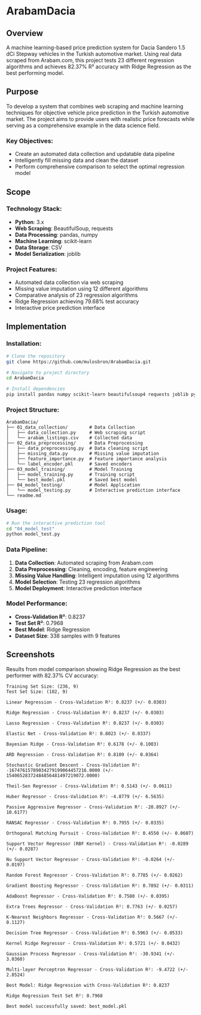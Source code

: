 # ArabamDacia

## Overview
A machine learning-based price prediction system for Dacia Sandero 1.5 dCi Stepway vehicles in the Turkish automotive market. Using real data scraped from Arabam.com, this project tests 23 different regression algorithms and achieves 82.37% R² accuracy with Ridge Regression as the best performing model.

## Purpose
To develop a system that combines web scraping and machine learning techniques for objective vehicle price prediction in the Turkish automotive market. The project aims to provide users with realistic price forecasts while serving as a comprehensive example in the data science field.

### Key Objectives:
- Create an automated data collection and updatable data pipeline
- Intelligently fill missing data and clean the dataset
- Perform comprehensive comparison to select the optimal regression model

## Scope

### Technology Stack:
- **Python**: 3.x
- **Web Scraping**: BeautifulSoup, requests 
- **Data Processing**: pandas, numpy
- **Machine Learning**: scikit-learn
- **Data Storage**: CSV
- **Model Serialization**: joblib

### Project Features:
- Automated data collection via web scraping
- Missing value imputation using 12 different algorithms
- Comparative analysis of 23 regression algorithms
- Ridge Regression achieving 79.68% test accuracy
- Interactive price prediction interface

## Implementation

### Installation:
```bash
# Clone the repository
git clone https://github.com/mulosbron/ArabamDacia.git

# Navigate to project directory
cd ArabamDacia

# Install dependencies
pip install pandas numpy scikit-learn beautifulsoup4 requests joblib python-dotenv
```

### Project Structure:
```
ArabamDacia/
├── 01_data_collection/        # Data Collection
│   ├── data_collection.py     # Web scraping script
│   └── arabam_listings.csv    # Collected data
├── 02_data_preprocessing/     # Data Preprocessing
│   ├── data_preprocessing.py  # Data cleaning script
│   ├── missing_data.py        # Missing value imputation
│   ├── feature_importance.py  # Feature importance analysis
│   └── label_encoder.pkl      # Saved encoders
├── 03_model_training/         # Model Training
│   ├── model_training.py      # Training script
│   └── best_model.pkl         # Saved best model
├── 04_model_testing/          # Model Application
│   └── model_testing.py       # Interactive prediction interface
└── readme.md
```

### Usage:
```bash
# Run the interactive prediction tool
cd "04_model_test"
python model_test.py
```

### Data Pipeline:
1. **Data Collection**: Automated scraping from Arabam.com
2. **Data Preprocessing**: Cleaning, encoding, feature engineering
3. **Missing Value Handling**: Intelligent imputation using 12 algorithms
4. **Model Selection**: Testing 23 regression algorithms
5. **Model Deployment**: Interactive prediction interface

### Model Performance:
- **Cross-Validation R²**: 0.8237
- **Test Set R²**: 0.7968
- **Best Model**: Ridge Regression
- **Dataset Size**: 338 samples with 9 features

## Screenshots

Results from model comparison showing Ridge Regression as the best performer with 82.37% CV accuracy:

```
Training Set Size: (236, 9)
Test Set Size: (102, 9)

Linear Regression - Cross-Validation R²: 0.8237 (+/- 0.0303)

Ridge Regression - Cross-Validation R²: 0.8237 (+/- 0.0303)

Lasso Regression - Cross-Validation R²: 0.8237 (+/- 0.0303)

Elastic Net - Cross-Validation R²: 0.8023 (+/- 0.0337)

Bayesian Ridge - Cross-Validation R²: 0.6178 (+/- 0.1003)

ARD Regression - Cross-Validation R²: 0.8109 (+/- 0.0364)

Stochastic Gradient Descent - Cross-Validation R²: -16747615789034279199064457216.0000 (+/- 15406528372484856481497219072.0000)

Theil-Sen Regressor - Cross-Validation R²: 0.5143 (+/- 0.0611)

Huber Regressor - Cross-Validation R²: -4.8779 (+/- 6.5635)

Passive Aggressive Regressor - Cross-Validation R²: -20.8927 (+/- 10.6177)

RANSAC Regressor - Cross-Validation R²: 0.7955 (+/- 0.0335)

Orthogonal Matching Pursuit - Cross-Validation R²: 0.4550 (+/- 0.0607)

Support Vector Regressor (RBF Kernel) - Cross-Validation R²: -0.0289 (+/- 0.0287)

Nu Support Vector Regressor - Cross-Validation R²: -0.0264 (+/- 0.0197)

Random Forest Regressor - Cross-Validation R²: 0.7785 (+/- 0.0262)

Gradient Boosting Regressor - Cross-Validation R²: 0.7892 (+/- 0.0311)

AdaBoost Regressor - Cross-Validation R²: 0.7580 (+/- 0.0395)

Extra Trees Regressor - Cross-Validation R²: 0.7763 (+/- 0.0257)

K-Nearest Neighbors Regressor - Cross-Validation R²: 0.5667 (+/- 0.1127)

Decision Tree Regressor - Cross-Validation R²: 0.5963 (+/- 0.0533)

Kernel Ridge Regressor - Cross-Validation R²: 0.5721 (+/- 0.0432)

Gaussian Process Regressor - Cross-Validation R²: -30.9341 (+/- 3.0360)

Multi-layer Perceptron Regressor - Cross-Validation R²: -9.4722 (+/- 2.8524)

Best Model: Ridge Regression with Cross-Validation R²: 0.8237

Ridge Regression Test Set R²: 0.7968

Best model successfully saved: best_model.pkl
```


